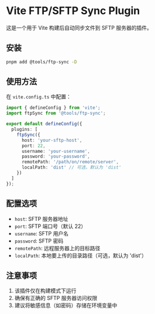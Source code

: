 # Vite FTP/SFTP Sync Plugin

这是一个用于 Vite 构建后自动同步文件到 SFTP 服务器的插件。

## 安装

```bash
pnpm add @tools/ftp-sync -D
```

## 使用方法

在 `vite.config.ts` 中配置：

```typescript
import { defineConfig } from 'vite';
import ftpSync from '@tools/ftp-sync';

export default defineConfig({
  plugins: [
    ftpSync({
      host: 'your-sftp-host',
      port: 22,
      username: 'your-username',
      password: 'your-password',
      remotePath: '/path/on/remote/server',
      localPath: 'dist' // 可选，默认为 'dist'
    })
  ]
});
```

## 配置选项

- `host`: SFTP 服务器地址
- `port`: SFTP 端口号（默认 22）
- `username`: SFTP 用户名
- `password`: SFTP 密码
- `remotePath`: 远程服务器上的目标路径
- `localPath`: 本地要上传的目录路径（可选，默认为 'dist'）

## 注意事项

1. 该插件仅在构建模式下运行
2. 确保有正确的 SFTP 服务器访问权限
3. 建议将敏感信息（如密码）存储在环境变量中 